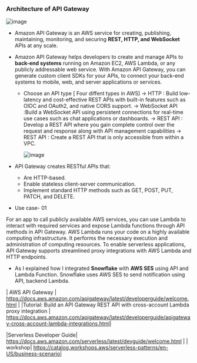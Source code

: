
### Architecture of API Gateway
![image](https://github.com/Mk-CloudLeader/aws_Meetup-2023/assets/66654978/5b6714d7-65d0-45b7-abf4-900ea9910b0f)

- Amazon API Gateway is an AWS service for creating, publishing, maintaining, monitoring, and securing **REST, HTTP, and WebSocket** APIs at any scale.
- Amazon API Gateway helps developers to create and manage APIs to **back-end systems** running on Amazon EC2, AWS Lambda, or any publicly addressable web service. With Amazon API Gateway, you can generate custom client SDKs for your APIs, to connect your back-end systems to mobile, web, and server applications or services.

  - Choose an API type [ Four diffent types in AWS] 
        -> HTTP  : Build low-latency and cost-effective REST APIs with built-in features such as OIDC and OAuth2, and native CORS support.
        -> WebSocket API :Build a WebSocket API using persistent connections for real-time use cases such as chat applications or dashboards.
        -> REST API : Develop a REST API where you gain complete control over the request and response along with API management capabilities
        -> REST API <Private> : Create a REST API that is only accessible from within a VPC.

    ![image](https://github.com/Mk-CloudLeader/aws_Meetup-2023/assets/66654978/0c754057-d3d3-481d-bef8-d2fe5c2367bc)

- API Gateway creates RESTful APIs that:

     - Are HTTP-based.
     - Enable stateless client-server communication.
     - Implement standard HTTP methods such as GET, POST, PUT, PATCH, and DELETE.

 - Use case- 01

  For an app to call publicly available AWS services, you can use Lambda to interact with required services and expose Lambda functions through API methods in 
  API Gateway. AWS Lambda runs your code on a highly available computing infrastructure. It performs the necessary execution and administration of computing 
  resources. To enable serverless applications, API Gateway supports streamlined proxy integrations with AWS Lambda and HTTP endpoints.

- As I explained how I integrated **Snowflake** with **AWS SES** using API and Lambda Function. Snowflake uses AWS SES to send notification using API, backend Lambda.  
   
 | AWS API Gateway | https://docs.aws.amazon.com/apigateway/latest/developerguide/welcome.html |
 |Tutorial: Build an API Gateway REST API with cross-account Lambda proxy integration | https://docs.aws.amazon.com/apigateway/latest/developerguide/apigateway-cross-account-lambda-integrations.html|
 
 |Serverless Developer Guide| https://docs.aws.amazon.com/serverless/latest/devguide/welcome.html |
 | workshop| https://catalog.workshops.aws/serverless-patterns/en-US/business-scenario|
 
 
 
